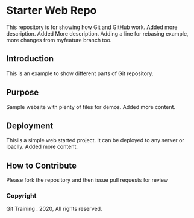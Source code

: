 # Starter Web Repo

This repository is for showing how Git and GitHub work. Added more description. Added More description. Adding a line for rebasing example, more changes from myfeature branch too.

## Introduction

This is an example to show different parts of Git repository. 

## Purpose

Sample website with plenty of files for demos. Added more content.

## Deployment

Thisiis a simple web started project. It can be deployed to any server or loaclly. Added more content.

## How to Contribute

Please fork the repository and then issue pull requests for review

### Copyright

Git Training . 2020, All rights reserved.